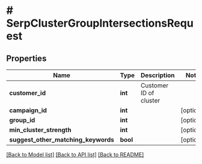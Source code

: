 # # SerpClusterGroupIntersectionsRequest

## Properties

Name | Type | Description | Notes
------------ | ------------- | ------------- | -------------
**customer_id** | **int** | Customer ID of cluster |
**campaign_id** | **int** |  | [optional]
**group_id** | **int** |  | [optional]
**min_cluster_strength** | **int** |  | [optional]
**suggest_other_matching_keywords** | **bool** |  | [optional]

[[Back to Model list]](../../README.md#models) [[Back to API list]](../../README.md#endpoints) [[Back to README]](../../README.md)
